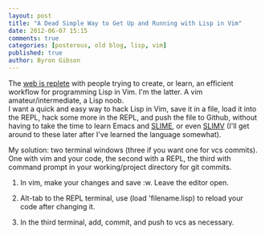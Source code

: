 ```yaml
---
layout: post
title: "A Dead Simple Way to Get Up and Running with Lisp in Vim"
date: 2012-06-07 15:15
comments: true
categories: [posterous, old blog, lisp, vim]
published: true
author: Byron Gibson
---
```

The [web is replete][1] with people trying to create, or learn, an efficient workflow for programming Lisp in Vim.  I'm the latter.  A vim amateur/intermediate, a Lisp noob.  
I want a quick and easy way to hack Lisp in Vim, save it in a file, load it into the REPL, hack some more in the REPL, and push the file to Github, without having to take the time to learn Emacs and [SLIME][2], or even [SLIMV][3] (I'll get around to these later after I've learned the language somewhat).

My solution:  two terminal windows (three if you want one for vcs commits).  One with vim and your code, the second with a REPL, the third with command prompt in your working/project directory for git commits.

1.  In vim, make your changes and save :w.  Leave the editor open.

2.  Alt-tab to the REPL terminal, use (load 'filename.lisp) to reload your code after changing it.

3.  In the third terminal, add, commit, and push to vcs as necessary.

[1]:    http://www.google.com/search?q=how+to+use+lisp+with+vim
[2]:    http://common-lisp.net/project/slime/
[3]:    http://www.vim.org/scripts/script.php?script_id=2531
